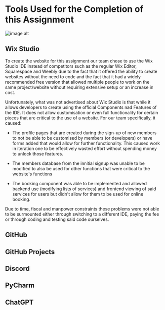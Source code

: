 # Tools Used for the Completion of this Assignment
![image alt]()
## Wix Studio
To create the website for this assignment our team chose to use the Wix Studio IDE instead of competitors such as the regular Wix Editor, Squarespace and Weebly due to the fact that it offered the ability to create websites
without the need to code and the fact that it had a widely recommended free version that allowed multiple people to work on the same project/website without requiring extensive setup or an increase in cost.

Unfortunately, what was not advertised about Wix Studio is that while it allows developers to create using the official Components nad Features of the IDE. It does not allow customisation or even full functionality for certain
pieces that are critical to the use of a website. For our team specifically, it caused:

- The profile pages that are created during the sign-up of new members to not be able to be customised by members (or developers) or have forms added that would allow for further functionality. This caused work in iteration one
to be effectively wasted effort without spending money to unlock those features.

- The members database from the innitial signup was unable to be modified to also be used for other functions that were critical to the website's functions

- The booking component was able to be implemented and allowed backend use (modifying lists of services) and frontend viewing of said services for users but didn't allow for them to be used for online booking.

Due to time, fiscal and manpower constraints these problems were not able to be surmounted either through switching to a different IDE, paying the fee or through coding and testing said code ourselves.

## GitHub

## GitHub Projects

## Discord

## PyCharm

## ChatGPT
